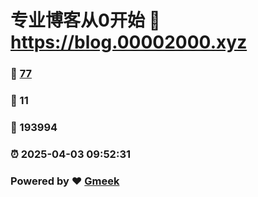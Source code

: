 # 专业博客从0开始 :link: https://blog.00002000.xyz 
### :page_facing_up: [77](https://blog.00002000.xyz/tag.html) 
### :speech_balloon: 11 
### :hibiscus: 193994 
### :alarm_clock: 2025-04-03 09:52:31 
### Powered by :heart: [Gmeek](https://github.com/Meekdai/Gmeek)
